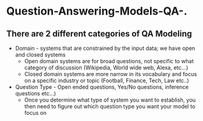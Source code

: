 # Question-Answering-Models-QA-.

## There are 2 different categories of QA Modeling

* Domain - systems that are constrained by the input data; we have open and closed systems
    - Open domain systems are for broad questions, not specific to what category of discussion (Wikipedia, World wide web, Alexa, etc...)
    - Closed domain systems are more narrow in its vocabulary and focus on a specific industry or topic (Football, Finance, Tech, Law etc..)
* Question Type - Open ended questions, Yes/No questions, inference questions etc...)
    - Once you determine what type of system you want to establish, you then need to figure out which question type you want your model to focus on
